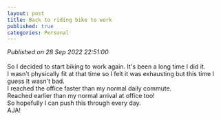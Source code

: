 ```yaml
---
layout: post
title: Back to riding bike to work
published: true
categories: Personal
---
```

_Published on 28 Sep 2022 22:51:00_
<br>
<br>
So I decided to start biking to work again. It's been a long time I did it.
<br>
I wasn't physically fit at that time so I felt it was exhausting but this time I guess It wasn't bad.
<br>
I reached the office faster than my normal daily commute. 
<br>
Reached earlier than my normal arrival at office too!
<br>
So hopefully I can push this through every day. 
<br>
AJA!
